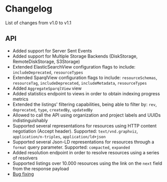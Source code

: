 # Changelog

List of changes from v1.0 to v1.1

## API

- Added support for Server Sent Events
- Added support for Multiple Storage Backends (DiskStorage, RemoteDiskStorage, S3Storage)
- Extended ElasticSearchView configuration flags to include: `includeDeprecated`, `resourceTypes`
- Extended SparqlView configuration flags to include: `resourceSchemas`, `resourceTag`, `includeDeprecated`, `includeMetadata`, `resourceTypes`
- Added `AggregateSparqlView` view
- Added statistics endpoint to views in order to obtain indexing progress metrics
- Extended the listings' filtering capabilities, being able to filter by: `rev`, `deprecated`, `type`, `createdBy`, `updatedBy`
- Allowed to call the API using organization and project labels and UUIDs indistinguishably
- Supported several representations for resources using HTTP content negotiation (Accept header). Supported: `text/vnd.graphviz`, `application/n-triples`, `application/ld+json` 
- Supported several Json-LD representations for resources through a `format` query parameter. Supported: `compacted`, `expanded`
- Added resolution endpoint in order to resolve resources using a series of resolvers
- Supported listings over 10.000 resources using the link on the `next` field from the response payload
- [Bug fixing](https://github.com/BlueBrain/nexus/issues?q=is%3Aissue+is%3Aclosed+milestone%3AV1.1+label%3Abug+label%3Aservices)

